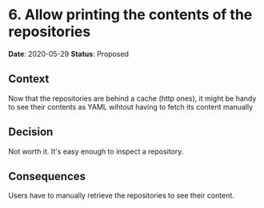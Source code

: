 # 6. Allow printing the contents of the repositories

**Date**: 2020-05-29
**Status**: Proposed

## Context

Now that the repositories are behind a cache (http ones), it might be handy to
see their contents as YAML wihtout having to fetch its content manually

## Decision

Not worth it. It's easy enough to inspect a repository.

## Consequences

Users have to manually retrieve the repositories to see their content.
